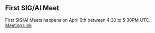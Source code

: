 ## First SIG/AI Meet
First SIG/AI Meets happens on April 6th between 4:30 to 5:30PM UTC. [Meeting Link](https://calendar.google.com/calendar/u/0/embed?src=c_2e1oqh6t0i6sqhja5nu9lq8lgo@group.calendar.google.com)